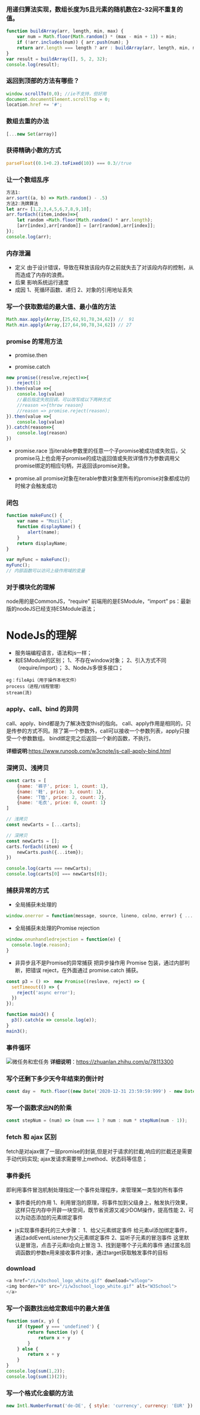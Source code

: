 ### 用递归算法实现，数组长度为5且元素的随机数在2-32间不重复的值。
```js
function buildArray(arr, length, min, max) {
    var num = Math.floor(Math.random() * (max - min + 1)) + min;
    if (!arr.includes(num)) { arr.push(num); }
    return arr.length === length ? arr : buildArray(arr, length, min, max);
}
var result = buildArray([], 5, 2, 32);
console.log(result);
```

### 返回到顶部的方法有哪些？
```js
window.scrollTo(0,0); //ie不支持，但好用
document.documentElement.scrollTop = 0;
location.href += '#';
```
### 数组去重的办法
```js
[...new Set(array)]
```

### 获得精确小数的方式
```js
parseFloat((0.1+0.2).toFixed(10)) === 0.3//true
```

### 让一个数组乱序
```js
方法1:
arr.sort((a, b) => Math.random() - .5)
方法2:洗牌算法
let arr= [1,2,3,4,5,6,7,8,9,10];
arr.forEach((item,index)=>{
    let random =Math.floor(Math.random() * arr.length);
    [arr[index],arr[random]] = [arr[random],arr[index]];
});
console.log(arr);
```

### 内存泄漏
- 定义
由于设计错误，导致在释放该段内存之前就失去了对该段内存的控制，从而造成了内存的浪费。
- 后果
影响系统运行速度
- 成因
1、死循环函数、递归
2、对象的引用地址丢失

### 写一个获取数组的最大值、最小值的方法
```js
Math.max.apply(Array,[25,62,91,78,34,62]) //  91
Math.min.apply(Array,[27,64,90,78,34,62]) // 27
```

### promise 的常用方法
- promise.then

- promise.catch
```js
new promise((resolve,reject)=>{
    reject(1)
}).then(value =>{
    console.log(value)
    //最后指定失败回调，可以改写成以下两种方式
    //reason =>{throw reason}
    //reason => promise.reject(reason);
}).then(value =>{
    console.log(value)
}).catch(reason=>{
    console.log(reason)
})
```

- promise.race
当iterable参数里的任意一个子promise被成功或失败后，父promise马上也会用子promise的成功返回值或失败详情作为参数调用父promise绑定的相应句柄，并返回该promise对象。

- promise.all
promise对象在iterable参数对象里所有的promise对象都成功的时候才会触发成功

### 闭包
``` js
function makeFunc() {
    var name = "Mozilla";
    function displayName() {
        alert(name);
    }
    return displayName;
}

var myFunc = makeFunc();
myFunc();
// 内部函数可以访问上级作用域的变量
```
### 对于模块化的理解
node用的是CommonJS，“require”
前端用的是ESModule，“import”
ps：最新版的nodeJS已经支持ESModule语法；

# NodeJs的理解
- 服务端编程语言，语法和js一样；
- 和ESModule的区别；
1、不存在window对象；
2、引入方式不同（require/import）；
3、NodeJs多很多接口；
```
eg：fileApi（用于操作本地文件）
process（进程/线程管理）
stream(流)
```

### apply、call、bind 的异同
call、apply、bind都是为了解决改变this的指向。
call、apply作用是相同的，只是传参的方式不同。除了第一个参数外，call可以接收一个参数列表，apply只接受一个参数数组。 
bind绑定完之后返回一个新的函数，不执行。

**详细说明**:https://www.runoob.com/w3cnote/js-call-apply-bind.html

### 深拷贝、浅拷贝
```js
const carts = [
    {name: '裤子', price: 1, count: 1},
    {name: '鞋', price: 3, count: 1},
    {name: 'T恤', price: 2, count: 2},
    {name: '毛衣', price: 0, count: 1}
]

// 浅拷贝
const newCarts = [...carts];

// 深拷贝
const newCarts = [];
carts.forEach((item) => {
    newCarts.push({...item});
})

console.log(carts === newCarts);
console.log(carts[0] === newCarts[0]);
```

### 捕获异常的方式
- 全局捕获未处理的
```js
window.onerror = function(message, source, lineno, colno, error) { ... }
```
- 全局捕获未处理的Promise rejection
```js
window.onunhandledrejection = function(e) {
  console.log(e.reason);
}
```
- 非异步且不是Promise的异常捕获
把异步操作用 Promise 包装，通过内部判断，把错误 reject，在外面通过 promise.catch 捕获。
```js
const p3 = () =>  new Promise((reslove, reject) => {
  setTimeout(() => {
    reject('async error');
  })
});

function main3() {
  p3().catch(e => console.log(e));
}
main3();
```

### 事件循环
![微任务和宏任务](../image/prototype.png)
**详细说明**：https://zhuanlan.zhihu.com/p/78113300

### 写个还剩下多少天今年结束的倒计时
```js
const day =  Math.floor((new Date('2020-12-31 23:59:59:999') - new Date()) / (1000 * 60 * 60 * 24))
```

### 写一个函数求出N的阶乘
```js
const stepNum = (num) => (num === 1 ? num : num * stepNum(num - 1));
```

### fetch 和 ajax 区别
fetch是对ajax做了一层promise的封装,但是对于请求的拦截,响应的拦截还是需要手动代码实现;
ajax发请求需要带上method、状态码等信息；

### 事件委托
即利用事件冒泡机制处理指定一个事件处理程序，来管理某一类型的所有事件
- 事件委托的作用
1、利用冒泡的原理，将事件加到父级身上，触发执行效果，这样只在内存中开辟一块空间，既节省资源又减少DOM操作，提高性能
2、可以为动态添加的元素绑定事件

- js实现事件委托的三大步骤：
1、给父元素绑定事件
给元素ul添加绑定事件，通过addEventListener为父元素绑定事件
2、监听子元素的冒泡事件
这里默认是冒泡，点击子元素li会向上冒泡
3、找到是哪个子元素的事件
通过匿名回调函数的参数e用来接收事件对象，通过target获取触发事件的目标

### download
```js
<a href="/i/w3school_logo_white.gif" download="w3logo">
<img border="0" src="/i/w3school_logo_white.gif" alt="W3School">
</a>
```

### 写一个函数找出给定数组中的最大差值
```js
function sum(x, y) {
    if (typeof y === 'undefined') {
        return function (y) {
            return x + y
        }
    } else {
        return x + y
    }
}
console.log(sum(1,2));
console.log(sum(1)(2));
```

### 写一个格式化金额的方法
```js
new Intl.NumberFormat('de-DE', { style: 'currency', currency: 'EUR' }).format(number)
```
